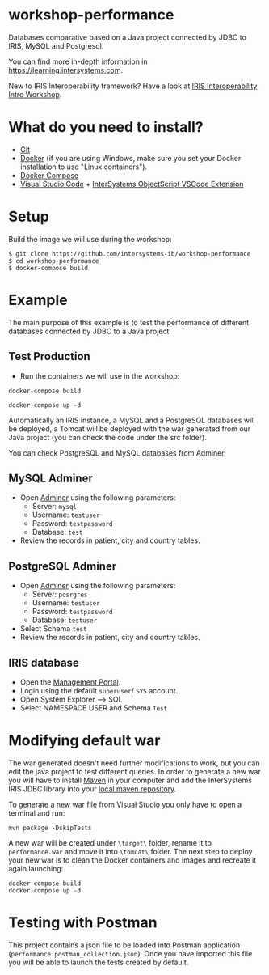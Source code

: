 # workshop-performance
Databases comparative based on a Java project connected by JDBC to IRIS, MySQL and Postgresql.

You can find more in-depth information in https://learning.intersystems.com.

New to IRIS Interoperability framework? Have a look at [IRIS Interoperability Intro Workshop](https://github.com/intersystems-ib/workshop-interop-intro).

# What do you need to install? 
* [Git](https://git-scm.com/downloads) 
* [Docker](https://www.docker.com/products/docker-desktop) (if you are using Windows, make sure you set your Docker installation to use "Linux containers").
* [Docker Compose](https://docs.docker.com/compose/install/)
* [Visual Studio Code](https://code.visualstudio.com/download) + [InterSystems ObjectScript VSCode Extension](https://marketplace.visualstudio.com/items?itemName=daimor.vscode-objectscript)

# Setup
Build the image we will use during the workshop:

```console
$ git clone https://github.com/intersystems-ib/workshop-performance
$ cd workshop-performance
$ docker-compose build
```

# Example

The main purpose of this example is to test the performance of different databases connected by JDBC to a Java project.

## Test Production 
* Run the containers we will use in the workshop:
```
docker-compose build

docker-compose up -d
```
Automatically an IRIS instance, a MySQL and a PostgreSQL databases will be deployed, a Tomcat will be deployed with the war generated from our Java project (you can check the code under the src folder).

You can check PostgreSQL and MySQL databases from Adminer 

## MySQL Adminer

* Open [Adminer](http://localhost:8080) using the following parameters:
  * Server: `mysql`
  * Username: `testuser`
  * Password: `testpassword`
  * Database: `test`
* Review the records in patient, city and country tables.

## PostgreSQL Adminer

* Open [Adminer](http://localhost:8080) using the following parameters:
  * Server: `posrgres`
  * Username: `testuser`
  * Password: `testpassword`
  * Database: `testuser`
* Select Schema `test`
* Review the records in patient, city and country tables.

## IRIS database

* Open the [Management Portal](http://localhost:52773/csp/sys/UtilHome.csp).
* Login using the default `superuser`/ `SYS` account.
* Open System Explorer --> SQL
* Select NAMESPACE USER and Schema `Test`

# Modifying default war 

The war generated doesn't need further modifications to work, but you can edit the java project to test different queries. In order to generate a new war you will have to install [Maven](https://maven.apache.org/download.cgi) in your computer and add the InterSystems IRIS JDBC library into your [local maven repository](https://maven.apache.org/guides/mini/guide-3rd-party-jars-local.html).

To generate a new war file from Visual Studio you only have to open a terminal and run:

```
mvn package -DskipTests
```

A new war will be created under `\target\` folder, rename it to `performance.war` and move it into `\tomcat\` folder. The next step to deploy your new war is to clean the Docker containers and images and recreate it again launching:

```
docker-compose build
docker-compose up -d
```

# Testing with Postman

This project contains a json file to be loaded into Postman application (`performance.postman_collection.json`). Once you have imported this file you will be able to launch the tests created by default.